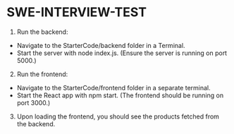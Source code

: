 # SWE-INTERVIEW-TEST

1. Run the backend:  
- Navigate to the StarterCode/backend folder in a Terminal.  
- Start the server with node index.js. (Ensure the server is running on port 5000.)


2. Run the frontend: 
- Navigate to the StarterCode/frontend folder in a separate terminal.
- Start the React app with npm start. (The frontend should be running on port 3000.) 


3. Upon loading the frontend, you should see the products fetched from the backend. 
